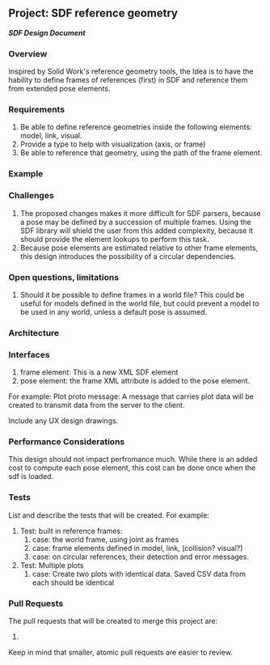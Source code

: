 ## Project: SDF reference geometry
***SDF Design Document***

### Overview

Inspired by Solid Work's reference geometry tools, the Idea is to have the hability to define frames of references (first) in SDF and reference them from extended pose elements.


### Requirements

1. Be able to define reference geometries inside the following elements: model, link, visual.
1. Provide a type to help with visualization (axis, or frame)
1. Be able to reference that geometry, using the path of the frame element.

### Example





### Challenges

1. The proposed changes makes it more difficult for SDF parsers, because a pose may be defined by a succession of multiple frames. Using the SDF library will shield the user from this added complexity, because it should provide the element lookups to perform this task.
1. Because pose elements are estimated relative to other frame elements, this design introduces the possibility of a circular dependencies.

### Open questions, limitations

1. Should it be possible to define frames in a world file? This could be useful for models defined in the world file, but could prevent a model to be used in any world, unless a default pose is assumed.

### Architecture




### Interfaces

1. frame element: This is a new XML SDF element
1. pose element: the frame XML attribute is added to the pose element.

For example:
Plot proto message: A message that carries plot data will be created to transmit data from the server to the client.

Include any UX design drawings.

### Performance Considerations

This design should not impact perfromance much. While there is an added cost to compute each pose element, this cost can be done once when the sdf is loaded.

### Tests
List and describe the tests that will be created. For example:

1. Test: built in reference frames:
    1. case: the world frame, using joint as frames
    1. case: frame elements defined in model, link, (collision? visual?)
    1. case: on circular references, their detection and error messages.
1. Test: Multiple plots
    1. case: Create two plots with identical data. Saved CSV data from each should be identical

### Pull Requests


The pull requests that will be created to merge this project are:

1.


Keep in mind that smaller, atomic pull requests are easier to review.


